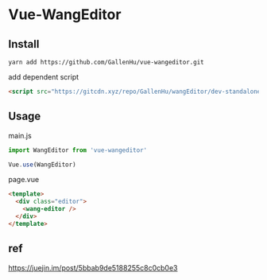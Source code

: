 # Vue-WangEditor
## Install
```
yarn add https://github.com/GallenHu/vue-wangeditor.git
```

add dependent script
```html
<script src="https://gitcdn.xyz/repo/GallenHu/wangEditor/dev-standalone/release/separated/dependent.js"></script>
```

## Usage

main.js

```js
import WangEditor from 'vue-wangeditor'

Vue.use(WangEditor)
```

page.vue

```html
<template>
  <div class="editor">
    <wang-editor />
  </div>
</template>
```

## ref
https://juejin.im/post/5bbab9de5188255c8c0cb0e3
